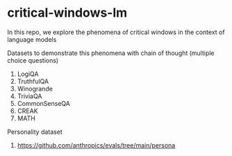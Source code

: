 # critical-windows-lm

In this repo, we explore the phenomena of critical windows in the context of language models

Datasets to demonstrate this phenomena with chain of thought (multiple choice questions)
1. LogiQA
2. TruthfulQA
3. Winogrande
4. TriviaQA
5. CommonSenseQA
6. CREAK
7. MATH

Personality dataset
1. https://github.com/anthropics/evals/tree/main/persona





